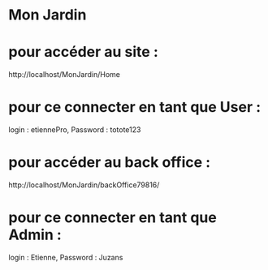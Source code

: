 # Mon Jardin
# pour accéder au site :
http://localhost/MonJardin/Home

# pour ce connecter en tant que User :
login : etiennePro,
Password : totote123

# pour accéder au back office :
http://localhost/MonJardin/backOffice79816/

# pour ce connecter en tant que Admin :
login : Etienne,
Password : Juzans
